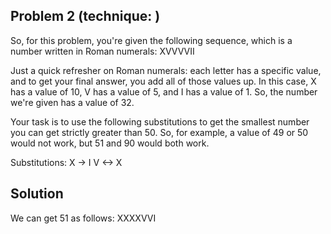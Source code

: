 ## Problem 2 (technique: )

So, for this problem, you're given the following sequence, which is a number written in Roman numerals: XVVVVII

Just a quick refresher on Roman numerals: each letter has a specific value, and to get your final answer, you add all of those values up. In this case, X has a value of 10, V has a value of 5, and I has a value of 1. So, the number we're given has a value of 32. 

Your task is to use the following substitutions to get the smallest number you can get strictly greater than 50. So, for example, a value of 49 or 50 would not work, but 51 and 90 would both work. 

Substitutions:
X -> I
V <-> X

## Solution

We can get 51 as follows: XXXXVVI